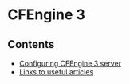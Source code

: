 # CFEngine 3

## Contents

* [Configuring CFEngine 3 server](server.md)
* [Links to useful articles](articles.md)

